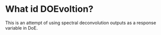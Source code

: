 # What id DOEvoltion?
This is an attempt of using spectral deconvolution outputs as a response variable in DoE.